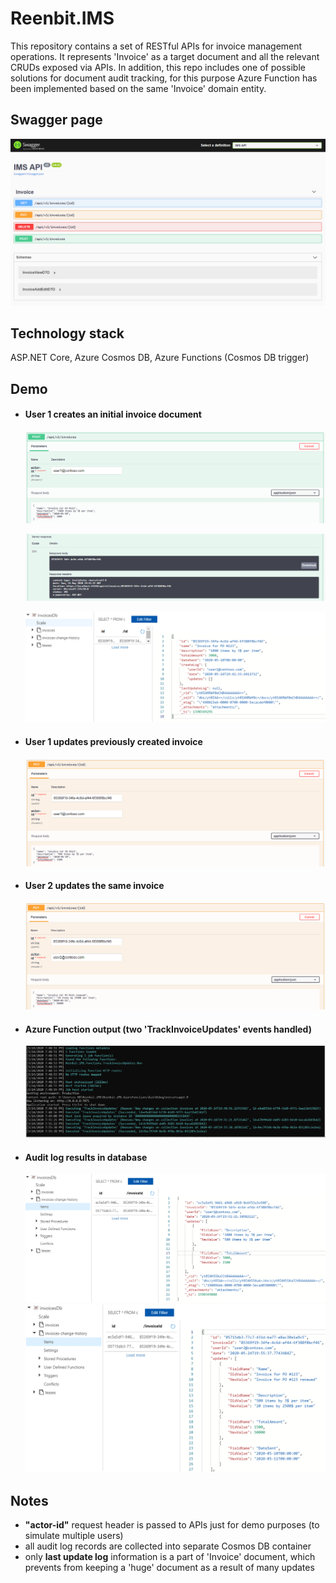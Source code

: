 # Reenbit.IMS
This repository contains a set of RESTful APIs for invoice management operations. It represents 'Invoice' as a target document and all the relevant CRUDs exposed via APIs. In addition, this repo includes one of possible solutions for document audit tracking, for this purpose Azure Function has been implemented based on the same 'Invoice' domain entity.

## Swagger page

![Swagger page](/Images/swagger-page.PNG)

## Technology stack
ASP.NET Core, Azure Cosmos DB, Azure Functions (Cosmos DB trigger)

## Demo

- #### User 1 creates an initial invoice document
  ![Create invoice request](/Images/CreateInvoiceRequest.PNG)
  
  ![Create invoice response](/Images/CreateInvoiceResponse.PNG)
  
  ![Created invoice](/Images/CreatedInvoiceInDb.PNG)
  
- #### User 1 updates previously created invoice
  ![Update invoice by user 1](/Images/UpdateInvoiceByUser1.PNG)
- #### User 2 updates the same invoice
  ![Update invoice by user 2](/Images/UpdateInvoiceByUser2.PNG)
- #### Azure Function output (two 'TrackInvoiceUpdates' events handled)
  ![Azure Function Output](/Images/AzureFunctionOutput.PNG)
- #### Audit log results in database
  ![Audit Log 1](/Images/AuditLog1.PNG)
  ![Audit Log 2](/Images/AuditLog2.PNG)
 
## Notes
- **"actor-id"** request header is passed to APIs just for demo purposes (to simulate multiple users)
- all audit log records are collected into separate Cosmos DB container
- only **last update log** information is a part of 'Invoice' document, which prevents from 
keeping a 'huge' document as a result of many updates   
